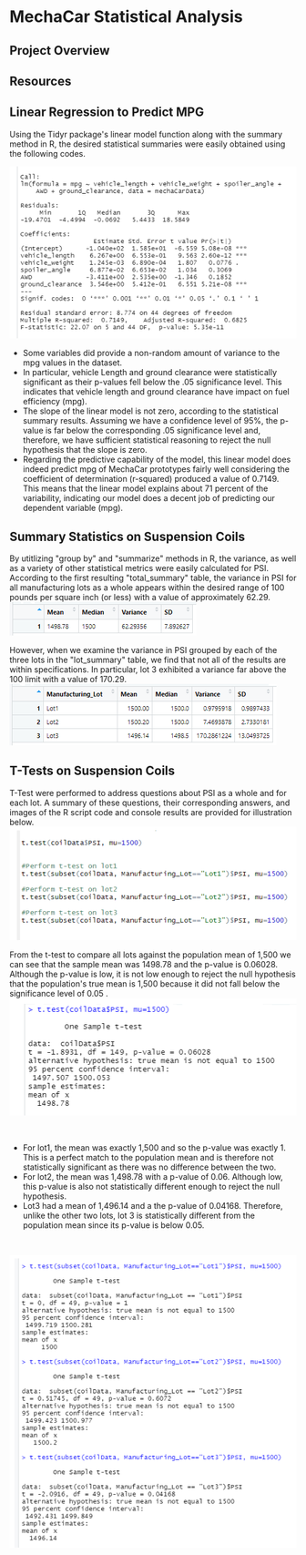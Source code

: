 # MechaCar Statistical Analysis

## Project Overview

## Resources

## Linear Regression to Predict MPG
Using the Tidyr package's linear model function along with the summary method in R, the desired statistical summaries were easily obtained using the following codes.
<br/>

![01.png](Images/01.png)

- Some variables did provide a non-random amount of variance to the mpg values in the dataset.
- In particular, vehicle Length and ground clearance were statistically significant as their p-values fell below the .05 significance level. This indicates that vehicle length and ground clearance have impact on fuel efficiency (mpg).
- The slope of the linear model is not zero, according to the statistical summary results. Assuming we have a confidence level of 95%, the p-value is far below the corresponding .05 significance level and, therefore, we have sufficient statistical reasoning to reject the null hypothesis that the slope is zero.
- Regarding the predictive capability of the model, this linear model does indeed predict mpg of MechaCar prototypes fairly well considering the coefficient of determination (r-squared) produced a value of 0.7149. This means that the linear model explains about 71 percent of the variability, indicating our model does a decent job of predicting our dependent variable (mpg).


## Summary Statistics on Suspension Coils
By utitlizing "group by" and "summarize" methods in R, the variance, as well as a variety of other statistical metrics were easily calculated for PSI.
According to the first resulting "total_summary" table, the variance in PSI for all manufacturing lots as a whole appears within the desired range of 100 pounds per square inch (or less) with a value of approximately 62.29.
<br/>
![02.png](Images/02.png)

However, when we examine the variance in PSI grouped by each of the three lots in the "lot_summary" table, we find that not all of the results are within specifications. In particular, lot 3 exhibited a variance far above the 100 limit with a value of 170.29.
<br/>
![03.png](Images/03.png)


## T-Tests on Suspension Coils
T-Test were performed to address questions about PSI as a whole and for each lot. A summary of these questions, their corresponding answers, and images of the R script code and console results are provided for illustration below.
<br/>
![04.png](Images/04.png)
<br/>

From the t-test to compare all lots against the population mean of 1,500 we can see that the sample mean was 1498.78 and the p-value is 0.06028. Although the p-value is low, it is not low enough to reject the null hypothesis that the population's true mean is 1,500 because it did not fall below the significance level of 0.05 .
<br/>
![05.png](Images/05.png)

<br/>

- For lot1, the mean was exactly 1,500 and so the p-value was exactly 1. This is a perfect match to the population mean and is therefore not statistically significant as there was no difference between the two.
- For lot2, the mean was 1,498.78 with a p-value of 0.06. Although low, this p-value is also not statistically different enough to reject the null hypothesis.
- Lot3 had a mean of 1,496.14 and a the p-value of 0.04168. Therefore, unlike the other two lots, lot 3 is statistically different from the population mean since its p-value is below 0.05.
<br/>

![06.png](Images/06.png)

<br/> 



